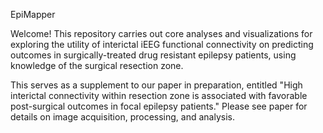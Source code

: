 EpiMapper

Welcome! This repository carries out core analyses and visualizations for exploring the utility of interictal iEEG functional connectivity on predicting outcomes in surgically-treated drug resistant epilepsy patients, using knowledge of the surgical resection zone.

This serves as a supplement to our paper in preparation, entitled "High interictal connectivity within resection zone is associated with 
favorable post-surgical outcomes in focal epilepsy patients." Please see paper for details on image acquisition, processing, and analysis.
